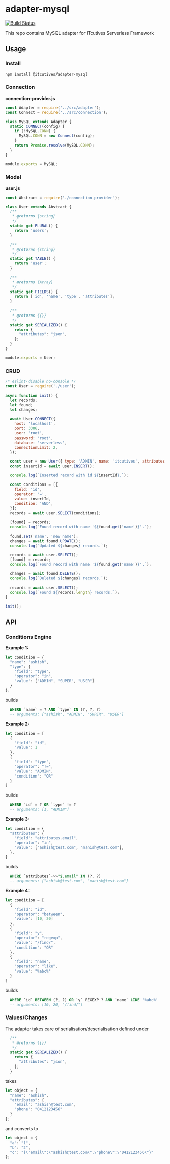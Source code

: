 # adapter-mysql

[![Build Status](https://travis-ci.org/ITcutives/adapter-mysql.svg?branch=develop)](https://travis-ci.org/ITcutives/adapter-mysql)

This repo contains MySQL adapter for ITcutives Serverless Framework

## Usage

### Install

```bash
npm install @itcutives/adapter-mysql
```

### Connection

**connection-provider.js**

```javascript
const Adapter = require('../src/adapter');
const Connect = require('../src/connection');

class MySQL extends Adapter {
  static CONNECT(config) {
    if (!MySQL.CONN) {
      MySQL.CONN = new Connect(config);
    }
    return Promise.resolve(MySQL.CONN);
  }
}

module.exports = MySQL;
```

### Model

**user.js**

```javascript
const Abstract = require('./connection-provider');

class User extends Abstract {
  /**
   * @returns {string}
   */
  static get PLURAL() {
    return 'users';
  }

  /**
   * @returns {string}
   */
  static get TABLE() {
    return 'user';
  }

  /**
   * @returns {Array}
   */
  static get FIELDS() {
    return ['id', 'name', 'type', 'attributes'];
  }
  
  /**
   * @returns {{}}
   */
  static get SERIALIZED() {
    return {
      "attributes": "json",
    };
  }
}

module.exports = User;
```

### CRUD

```javascript
/* eslint-disable no-console */
const User = require('./user');

async function init() {
  let records;
  let found;
  let changes;

  await User.CONNECT({
    host: 'localhost',
    port: 3306,
    user: 'root',
    password: 'root',
    database: 'serverless',
    connectionLimit: 2,
  });

  const user = new User({ type: 'ADMIN', name: 'itcutives', attributes: { phone: '1234-5678' } });
  const insertId = await user.INSERT();

  console.log(`Inserted record with id ${insertId}.`);

  const conditions = [{
    field: 'id',
    operator: '=',
    value: insertId,
    condition: 'AND',
  }];
  records = await user.SELECT(conditions);

  [found] = records;
  console.log(`Found record with name '${found.get('name')}'.`);

  found.set('name', 'new name');
  changes = await found.UPDATE();
  console.log(`Updated ${changes} records.`);

  records = await user.SELECT();
  [found] = records;
  console.log(`Found record with name '${found.get('name')}'.`);

  changes = await found.DELETE();
  console.log(`Deleted ${changes} records.`);

  records = await user.SELECT();
  console.log(`Found ${records.length} records.`);
}

init();
```

## API

### Conditions Engine

**Example 1:**

```js
let condition = {
  "name": "ashish",
  "type": {
    "field": "type",
    "operator": "in",
    "value": ["ADMIN", "SUPER", "USER"]
  }
};
```

builds

```sql
  WHERE `name` = ? AND `type` IN (?, ?, ?)
  -- arguments: ["ashish", "ADMIN", "SUPER", "USER"]
```

**Example 2:**

```js
let condition = [
  {
    "field": "id",
    "value": 1
  },
  {
    "field": "type",
    "operator": "!=",
    "value": "ADMIN",
    "condition": "OR"
  }
] 
```

builds

```sql
  WHERE `id` = ? OR `type` != ?
  -- arguments: [1, "ADMIN"]
```

**Example 3:**

```js
let condition = {
  "attributes": {
    "field": "attributes.email",
    "operator": "in",
    "value": ["ashish@test.com", "manish@test.com"],
  },
}
```

builds

```sql
  WHERE `attributes`->>"$.email" IN (?, ?)
  -- arguments: ["ashish@test.com", "manish@test.com"]
```

**Example 4:**

```js
let condition = [
  {
    "field": "id",
    "operator": "between",
    "value": [10, 20]
  },
  {
    "field": "y",
    "operator": "regexp",
    "value": "/find/",
    "condition": "OR"
  },
  {
    "field": "name",
    "operator": "like",
    "value": "%abc%"
  }
]
```

builds

```sql
  WHERE `id` BETWEEN (?, ?) OR `y` REGEXP ? AND `name` LIKE '%abc%'
  -- arguments: [10, 20, "/find/"]
```

### Values/Changes

The adapter takes care of serialisation/deserialisation defined under

```js
  /**
   * @returns {{}}
   */
  static get SERIALIZED() {
    return {
      "attributes": "json",
    };
  }
```

takes

```js
let object = {
  "name": "ashish",
  "attributes": {
    "email": "ashish@test.com",
    "phone": "0412123456"
  }
};
```

and converts to

```js
let object = {
  "a": "1",
  "b": "2",
  "c": "{\"email\":\"ashish@test.com\",\"phone\":\"0412123456\"}"
};
```
